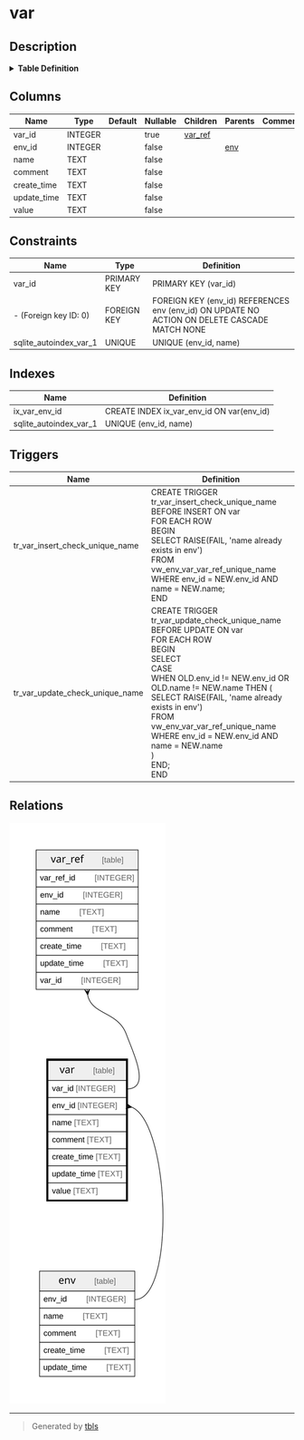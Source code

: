 # var

## Description

<details>
<summary><strong>Table Definition</strong></summary>

```sql
CREATE TABLE "var" (
    var_id INTEGER PRIMARY KEY,
    env_id INTEGER NOT NULL,
    name TEXT NOT NULL,
    comment TEXT NOT NULL,
    create_time TEXT NOT NULL,
    update_time TEXT NOT NULL,
    value TEXT NOT NULL,
    FOREIGN KEY (env_id) REFERENCES env(env_id) ON DELETE CASCADE,
    UNIQUE(env_id, name)
) STRICT
```

</details>

## Columns

| Name | Type | Default | Nullable | Children | Parents | Comment |
| ---- | ---- | ------- | -------- | -------- | ------- | ------- |
| var_id | INTEGER |  | true | [var_ref](var_ref.md) |  |  |
| env_id | INTEGER |  | false |  | [env](env.md) |  |
| name | TEXT |  | false |  |  |  |
| comment | TEXT |  | false |  |  |  |
| create_time | TEXT |  | false |  |  |  |
| update_time | TEXT |  | false |  |  |  |
| value | TEXT |  | false |  |  |  |

## Constraints

| Name | Type | Definition |
| ---- | ---- | ---------- |
| var_id | PRIMARY KEY | PRIMARY KEY (var_id) |
| - (Foreign key ID: 0) | FOREIGN KEY | FOREIGN KEY (env_id) REFERENCES env (env_id) ON UPDATE NO ACTION ON DELETE CASCADE MATCH NONE |
| sqlite_autoindex_var_1 | UNIQUE | UNIQUE (env_id, name) |

## Indexes

| Name | Definition |
| ---- | ---------- |
| ix_var_env_id | CREATE INDEX ix_var_env_id ON var(env_id) |
| sqlite_autoindex_var_1 | UNIQUE (env_id, name) |

## Triggers

| Name | Definition |
| ---- | ---------- |
| tr_var_insert_check_unique_name | CREATE TRIGGER tr_var_insert_check_unique_name<br>BEFORE INSERT ON var<br>FOR EACH ROW<br>BEGIN<br>    SELECT RAISE(FAIL, 'name already exists in env')<br>    FROM<br>    vw_env_var_var_ref_unique_name<br>    WHERE env_id = NEW.env_id AND name = NEW.name;<br>END |
| tr_var_update_check_unique_name | CREATE TRIGGER tr_var_update_check_unique_name<br>BEFORE UPDATE ON var<br>FOR EACH ROW<br>BEGIN<br>    SELECT<br>        CASE<br>            WHEN OLD.env_id != NEW.env_id OR OLD.name != NEW.name THEN (<br>                SELECT RAISE(FAIL, 'name already exists in env')<br>                FROM vw_env_var_var_ref_unique_name<br>                WHERE env_id = NEW.env_id AND name = NEW.name<br>            )<br>            END;<br>        END |

## Relations

![er](var.svg)

---

> Generated by [tbls](https://github.com/k1LoW/tbls)
